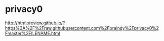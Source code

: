 # privacy0

http://htmlpreview.github.io/?https%3A%2F%2Fraw.githubusercontent.com%2Fbraindy%2Fprivacy0%2Fmaster%2FILENAME.html
